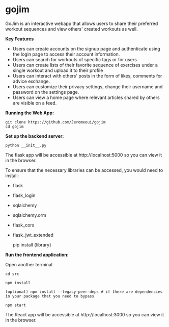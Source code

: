 # gojim
GoJim is an interactive webapp that allows users to share their preferred workout sequences and view others' created workouts as well.

**Key Features**
- Users can create accounts on the signup page and authenticate using the login page to access their account information.
- Users can search for workouts of specific tags or for users
- Users can create lists of their favorite sequence of exercises under a single workout and upload it to their profile
- Users can interact with others' posts in the form of likes, comments for advice exchange.
- Users can customize their privacy settings, change their username and password on the settings page.
- Users can view a home page where relevant articles shared by others are visible on a feed.

**Running the Web App:**

    git clone https://github.com/Jeromeoui/gojim
    cd gojim

**Set up the backend server:**

    python __init__.py
  
The flask app will be accessible at http://localhost:5000 so you can view it in the browser.

To ensure that the necessary libraries can be accessed, you would need to install:
- flask
- flask_login
- sqlalchemy
- sqlalchemy.orm
- flask_cors
- flask_jwt_extended

  pip install {library}

**Run the frontend application:**

Open another terminal
  
    cd src
  
    npm install
    
    (optional) npm install --legacy-peer-deps # if there are dependencies in your package that you need to bypass
  
    npm start
 

The React app will be accessible at http://localhost:3000 so you can view it in the browser.
